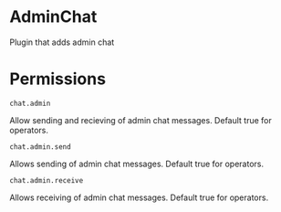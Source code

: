 AdminChat
==============

Plugin that adds admin chat

Permissions
===========

`chat.admin`

Allow sending and recieving of admin chat messages. Default true for operators.

`chat.admin.send`

Allows sending of admin chat messages. Default true for operators.

`chat.admin.receive`

Allows receiving of admin chat messages. Default true for operators.